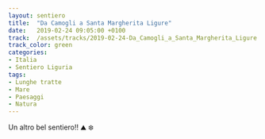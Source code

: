 ```yaml
---
layout: sentiero
title:  "Da Camogli a Santa Margherita Ligure"
date:   2019-02-24 09:05:00 +0100
track:  /assets/tracks/2019-02-24-Da_Camogli_a_Santa_Margherita_Ligure.gpx
track_color: green
categories:
- Italia
- Sentiero Liguria
tags:
- Lunghe tratte
- Mare
- Paesaggi
- Natura
---
```


Un altro bel sentiero!! :mountain: :snowflake: